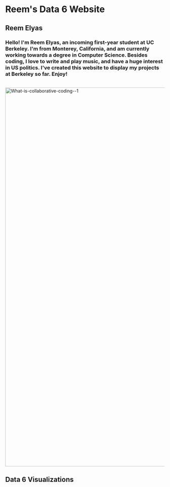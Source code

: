 
# Reem's Data 6 Website 
## Reem Elyas
### Hello! I'm Reem Elyas, an incoming first-year student at UC Berkeley. I'm from Monterey, California, and am currently working towards a degree in Computer Science. Besides coding, I love to write and play music, and have a huge interest in US politics. I've created this website to display my projects at Berkeley so far. Enjoy! 

<br>

<img width="1200" alt="What-is-collaborative-coding--1" src="https://user-images.githubusercontent.com/110420942/182446623-3f49e2f0-61ac-4d0d-a690-3a2a76f2f998.png">

## Data 6 Visualizations 
<br>
 <script src="https://cdn.plot.ly/plotly-latest.min.js"></script>
<div>                            <div id="1ada3544-f6ac-460a-84e7-b2b4687947e6" class="plotly-graph-div" style="height:100%; width:100%;"></div>            <script type="text/javascript">                                    window.PLOTLYENV=window.PLOTLYENV || {};                                    if (document.getElementById("1ada3544-f6ac-460a-84e7-b2b4687947e6")) {                    Plotly.newPlot(                        "1ada3544-f6ac-460a-84e7-b2b4687947e6",                        [{"coloraxis":"coloraxis","geo":"geo","hovertemplate":"Alpha-3 code=%{location}<br>pop2022=%{z}<extra></extra>","locations":["AFG","ALB","DZA","AND","AGO","ATG","ARG","ARM","AUS","AUT","AZE","BHS","BHR","BGD","BRB","BLR","BEL","BLZ","BEN","BTN","BOL","BIH","BWA","BRA","BRN","BGR","BFA","BDI","KHM","CMR","CAN","CPV","CAF","TCD","CHL","CHN","COL","COM","COG","CRI","HRV","CUB","CYP","CZE","COD","DNK","DJI","DMA","DOM","ECU","EGY","SLV","GNQ","ERI","EST","ETH","FJI","FIN","FRA","GUF","GAB","GMB","GEO","DEU","GHA","GRC","GRL","GRD","GLP","GTM","GIN","GNB","GUY","HTI","HND","HKG","HUN","ISL","IND","IDN","IRN","IRQ","IRL","ISR","ITA","CIV","JAM","JPN","JOR","KAZ","KEN","KIR","KWT","KGZ","LAO","LVA","LBN","LSO","LBR","LBY","LIE","LTU","LUX","MDG","MWI","MYS","MDV","MLI","MLT","MHL","MTQ","MRT","MUS","MYT","MEX","MCO","MNG","MNE","MAR","MOZ","MMR","NAM","NRU","NPL","NLD","NZL","NIC","NER","NGA","PRK","MKD","NOR","OMN","PAK","PLW","PAN","PNG","PRY","PER","PHL","POL","PRT","PRI","QAT","REU","ROU","RUS","RWA","KNA","LCA","VCT","WSM","SMR","STP","SAU","SEN","SRB","SYC","SLE","SGP","SVK","SVN","SLB","SOM","ZAF","KOR","SSD","ESP","LKA","SDN","SUR","SWE","CHE","SYR","TWN","TJK","TZA","THA","TLS","TGO","TON","TTO","TUN","TUR","TKM","TUV","UGA","UKR","ARE","GBR","USA","URY","UZB","VUT","VEN","VNM","ESH","YEM","ZMB","ZWE"],"name":"","type":"choropleth","z":[41128.771,2842.321,44903.225,79.824,35588.987,93.763,45510.318,2780.469,26177.413,8939.617,10358.074,409.984,1472.233,171186.372,281.635,9534.954,11655.93,405.272,13352.864,782.455,12224.11,3233.526,2630.296,215313.498,449.002,6781.953,22673.762,12889.576,16767.842,27914.536,38454.327,593.149,5579.144,17723.315,19603.733,1425887.337,51874.024,836.774,5970.424,5180.829,4030.358,11212.191,1251.488,10493.986,99010.212,5882.261,1120.849,72.737,11228.821,18001.0,110990.103,6336.392,1674.908,3684.032,1326.062,123379.924,929.766,5540.745,64626.628,304.557,2388.992,2705.992,3744.385,83369.843,33475.87,10384.971,56.466,125.438,395.752,17843.908,13859.341,2105.566,808.726,11584.996,10432.86,7488.865,9967.308,372.899,1417173.173,275501.339,88550.57,44496.122,5023.109,9038.309,59037.474,28160.542,2827.377,123951.692,11285.869,19397.998,54027.487,131.232,4268.873,6630.623,7529.475,1850.651,5489.739,2305.825,5302.681,6812.341,39.327,2750.055,647.599,29611.714,20405.317,33938.221,523.787,22593.59,533.286,41.569,367.507,4736.139,1299.469,326.101,127504.125,36.469,3398.366,627.082,37457.971,32969.518,54179.306,2567.012,12.668,30547.58,17564.014,5185.288,6948.392,26207.977,218541.212,26069.416,2093.599,5434.319,4576.298,235824.862,18.055,4408.581,10142.619,6780.744,34049.588,115559.009,39857.145,10270.865,3252.407,2695.122,974.052,19659.267,144713.314,13776.698,47.657,179.857,103.948,222.382,33.66,227.38,36408.82,17316.449,7221.365,107.118,8605.718,5975.689,5643.453,2119.844,724.273,17597.511,59893.885,51815.81,10913.164,47558.63,21832.143,46874.204,618.04,10549.347,8740.472,22125.249,23893.394,9952.787,65497.748,71697.03,1341.296,8848.699,106.858,1531.044,12356.117,85341.241,6430.77,11.312,47249.585,39701.739,9441.129,67508.936,338289.857,3422.794,34627.652,326.74,28301.696,98186.856,575.986,33696.614,20017.675,16320.537]}],                        {"coloraxis":{"colorbar":{"title":{"text":"pop2022"}},"colorscale":[[0.0,"rgb(0, 147, 146)"],[0.16666666666666666,"rgb(57, 177, 133)"],[0.3333333333333333,"rgb(156, 203, 134)"],[0.5,"rgb(233, 226, 156)"],[0.6666666666666666,"rgb(238, 180, 121)"],[0.8333333333333334,"rgb(232, 132, 113)"],[1.0,"rgb(207, 89, 126)"]]},"geo":{"domain":{"x":[0.0,1.0],"y":[0.0,1.0]}},"legend":{"tracegroupgap":0},"template":{"data":{"bar":[{"error_x":{"color":"#2a3f5f"},"error_y":{"color":"#2a3f5f"},"marker":{"line":{"color":"#E5ECF6","width":0.5},"pattern":{"fillmode":"overlay","size":10,"solidity":0.2}},"type":"bar"}],"barpolar":[{"marker":{"line":{"color":"#E5ECF6","width":0.5},"pattern":{"fillmode":"overlay","size":10,"solidity":0.2}},"type":"barpolar"}],"carpet":[{"aaxis":{"endlinecolor":"#2a3f5f","gridcolor":"white","linecolor":"white","minorgridcolor":"white","startlinecolor":"#2a3f5f"},"baxis":{"endlinecolor":"#2a3f5f","gridcolor":"white","linecolor":"white","minorgridcolor":"white","startlinecolor":"#2a3f5f"},"type":"carpet"}],"choropleth":[{"colorbar":{"outlinewidth":0,"ticks":""},"type":"choropleth"}],"contour":[{"colorbar":{"outlinewidth":0,"ticks":""},"colorscale":[[0.0,"#0d0887"],[0.1111111111111111,"#46039f"],[0.2222222222222222,"#7201a8"],[0.3333333333333333,"#9c179e"],[0.4444444444444444,"#bd3786"],[0.5555555555555556,"#d8576b"],[0.6666666666666666,"#ed7953"],[0.7777777777777778,"#fb9f3a"],[0.8888888888888888,"#fdca26"],[1.0,"#f0f921"]],"type":"contour"}],"contourcarpet":[{"colorbar":{"outlinewidth":0,"ticks":""},"type":"contourcarpet"}],"heatmap":[{"colorbar":{"outlinewidth":0,"ticks":""},"colorscale":[[0.0,"#0d0887"],[0.1111111111111111,"#46039f"],[0.2222222222222222,"#7201a8"],[0.3333333333333333,"#9c179e"],[0.4444444444444444,"#bd3786"],[0.5555555555555556,"#d8576b"],[0.6666666666666666,"#ed7953"],[0.7777777777777778,"#fb9f3a"],[0.8888888888888888,"#fdca26"],[1.0,"#f0f921"]],"type":"heatmap"}],"heatmapgl":[{"colorbar":{"outlinewidth":0,"ticks":""},"colorscale":[[0.0,"#0d0887"],[0.1111111111111111,"#46039f"],[0.2222222222222222,"#7201a8"],[0.3333333333333333,"#9c179e"],[0.4444444444444444,"#bd3786"],[0.5555555555555556,"#d8576b"],[0.6666666666666666,"#ed7953"],[0.7777777777777778,"#fb9f3a"],[0.8888888888888888,"#fdca26"],[1.0,"#f0f921"]],"type":"heatmapgl"}],"histogram":[{"marker":{"pattern":{"fillmode":"overlay","size":10,"solidity":0.2}},"type":"histogram"}],"histogram2d":[{"colorbar":{"outlinewidth":0,"ticks":""},"colorscale":[[0.0,"#0d0887"],[0.1111111111111111,"#46039f"],[0.2222222222222222,"#7201a8"],[0.3333333333333333,"#9c179e"],[0.4444444444444444,"#bd3786"],[0.5555555555555556,"#d8576b"],[0.6666666666666666,"#ed7953"],[0.7777777777777778,"#fb9f3a"],[0.8888888888888888,"#fdca26"],[1.0,"#f0f921"]],"type":"histogram2d"}],"histogram2dcontour":[{"colorbar":{"outlinewidth":0,"ticks":""},"colorscale":[[0.0,"#0d0887"],[0.1111111111111111,"#46039f"],[0.2222222222222222,"#7201a8"],[0.3333333333333333,"#9c179e"],[0.4444444444444444,"#bd3786"],[0.5555555555555556,"#d8576b"],[0.6666666666666666,"#ed7953"],[0.7777777777777778,"#fb9f3a"],[0.8888888888888888,"#fdca26"],[1.0,"#f0f921"]],"type":"histogram2dcontour"}],"mesh3d":[{"colorbar":{"outlinewidth":0,"ticks":""},"type":"mesh3d"}],"parcoords":[{"line":{"colorbar":{"outlinewidth":0,"ticks":""}},"type":"parcoords"}],"pie":[{"automargin":true,"type":"pie"}],"scatter":[{"marker":{"colorbar":{"outlinewidth":0,"ticks":""}},"type":"scatter"}],"scatter3d":[{"line":{"colorbar":{"outlinewidth":0,"ticks":""}},"marker":{"colorbar":{"outlinewidth":0,"ticks":""}},"type":"scatter3d"}],"scattercarpet":[{"marker":{"colorbar":{"outlinewidth":0,"ticks":""}},"type":"scattercarpet"}],"scattergeo":[{"marker":{"colorbar":{"outlinewidth":0,"ticks":""}},"type":"scattergeo"}],"scattergl":[{"marker":{"colorbar":{"outlinewidth":0,"ticks":""}},"type":"scattergl"}],"scattermapbox":[{"marker":{"colorbar":{"outlinewidth":0,"ticks":""}},"type":"scattermapbox"}],"scatterpolar":[{"marker":{"colorbar":{"outlinewidth":0,"ticks":""}},"type":"scatterpolar"}],"scatterpolargl":[{"marker":{"colorbar":{"outlinewidth":0,"ticks":""}},"type":"scatterpolargl"}],"scatterternary":[{"marker":{"colorbar":{"outlinewidth":0,"ticks":""}},"type":"scatterternary"}],"surface":[{"colorbar":{"outlinewidth":0,"ticks":""},"colorscale":[[0.0,"#0d0887"],[0.1111111111111111,"#46039f"],[0.2222222222222222,"#7201a8"],[0.3333333333333333,"#9c179e"],[0.4444444444444444,"#bd3786"],[0.5555555555555556,"#d8576b"],[0.6666666666666666,"#ed7953"],[0.7777777777777778,"#fb9f3a"],[0.8888888888888888,"#fdca26"],[1.0,"#f0f921"]],"type":"surface"}],"table":[{"cells":{"fill":{"color":"#EBF0F8"},"line":{"color":"white"}},"header":{"fill":{"color":"#C8D4E3"},"line":{"color":"white"}},"type":"table"}]},"layout":{"annotationdefaults":{"arrowcolor":"#2a3f5f","arrowhead":0,"arrowwidth":1},"autotypenumbers":"strict","coloraxis":{"colorbar":{"outlinewidth":0,"ticks":""}},"colorscale":{"diverging":[[0,"#8e0152"],[0.1,"#c51b7d"],[0.2,"#de77ae"],[0.3,"#f1b6da"],[0.4,"#fde0ef"],[0.5,"#f7f7f7"],[0.6,"#e6f5d0"],[0.7,"#b8e186"],[0.8,"#7fbc41"],[0.9,"#4d9221"],[1,"#276419"]],"sequential":[[0.0,"#0d0887"],[0.1111111111111111,"#46039f"],[0.2222222222222222,"#7201a8"],[0.3333333333333333,"#9c179e"],[0.4444444444444444,"#bd3786"],[0.5555555555555556,"#d8576b"],[0.6666666666666666,"#ed7953"],[0.7777777777777778,"#fb9f3a"],[0.8888888888888888,"#fdca26"],[1.0,"#f0f921"]],"sequentialminus":[[0.0,"#0d0887"],[0.1111111111111111,"#46039f"],[0.2222222222222222,"#7201a8"],[0.3333333333333333,"#9c179e"],[0.4444444444444444,"#bd3786"],[0.5555555555555556,"#d8576b"],[0.6666666666666666,"#ed7953"],[0.7777777777777778,"#fb9f3a"],[0.8888888888888888,"#fdca26"],[1.0,"#f0f921"]]},"colorway":["#636efa","#EF553B","#00cc96","#ab63fa","#FFA15A","#19d3f3","#FF6692","#B6E880","#FF97FF","#FECB52"],"font":{"color":"#2a3f5f"},"geo":{"bgcolor":"white","lakecolor":"white","landcolor":"#E5ECF6","showlakes":true,"showland":true,"subunitcolor":"white"},"hoverlabel":{"align":"left"},"hovermode":"closest","mapbox":{"style":"light"},"paper_bgcolor":"white","plot_bgcolor":"#E5ECF6","polar":{"angularaxis":{"gridcolor":"white","linecolor":"white","ticks":""},"bgcolor":"#E5ECF6","radialaxis":{"gridcolor":"white","linecolor":"white","ticks":""}},"scene":{"xaxis":{"backgroundcolor":"#E5ECF6","gridcolor":"white","gridwidth":2,"linecolor":"white","showbackground":true,"ticks":"","zerolinecolor":"white"},"yaxis":{"backgroundcolor":"#E5ECF6","gridcolor":"white","gridwidth":2,"linecolor":"white","showbackground":true,"ticks":"","zerolinecolor":"white"},"zaxis":{"backgroundcolor":"#E5ECF6","gridcolor":"white","gridwidth":2,"linecolor":"white","showbackground":true,"ticks":"","zerolinecolor":"white"}},"shapedefaults":{"line":{"color":"#2a3f5f"}},"ternary":{"aaxis":{"gridcolor":"white","linecolor":"white","ticks":""},"baxis":{"gridcolor":"white","linecolor":"white","ticks":""},"bgcolor":"#E5ECF6","caxis":{"gridcolor":"white","linecolor":"white","ticks":""}},"title":{"x":0.05},"xaxis":{"automargin":true,"gridcolor":"white","linecolor":"white","ticks":"","title":{"standoff":15},"zerolinecolor":"white","zerolinewidth":2},"yaxis":{"automargin":true,"gridcolor":"white","linecolor":"white","ticks":"","title":{"standoff":15},"zerolinecolor":"white","zerolinewidth":2}}},"title":{"text":"World Population (2022) in Thousands"}},                        {"responsive": true}                    )                };                            </script>        </div>

<br> 
## What's Wrong With This Visualization? 

#### While the previous map provides a true representation of the world's population by country, the scale of the map proves the visualization ineffective when *comparing* differences in population geographically. In order to fix this issue, we've modified the map by using a logarithmic scale. After doing so, we get a map that looks like this: 

 <script src="https://cdn.plot.ly/plotly-latest.min.js"></script>
<div>                            <div id="ca84ab33-2cb0-4c38-8ced-e9a4983952ab" class="plotly-graph-div" style="height:100%; width:100%;"></div>            <script type="text/javascript">                                    window.PLOTLYENV=window.PLOTLYENV || {};                                    if (document.getElementById("ca84ab33-2cb0-4c38-8ced-e9a4983952ab")) {                    Plotly.newPlot(                        "ca84ab33-2cb0-4c38-8ced-e9a4983952ab",                        [{"coloraxis":"coloraxis","geo":"geo","hovertemplate":"Alpha-3 code=%{location}<br>Population (Log)=%{z}<extra></extra>","locations":["AFG","ALB","DZA","AND","AGO","ATG","ARG","ARM","AUS","AUT","AZE","BHS","BHR","BGD","BRB","BLR","BEL","BLZ","BEN","BTN","BOL","BIH","BWA","BRA","BRN","BGR","BFA","BDI","KHM","CMR","CAN","CPV","CAF","TCD","CHL","CHN","COL","COM","COG","CRI","HRV","CUB","CYP","CZE","COD","DNK","DJI","DMA","DOM","ECU","EGY","SLV","GNQ","ERI","EST","ETH","FJI","FIN","FRA","GUF","GAB","GMB","GEO","DEU","GHA","GRC","GRL","GRD","GLP","GTM","GIN","GNB","GUY","HTI","HND","HKG","HUN","ISL","IND","IDN","IRN","IRQ","IRL","ISR","ITA","CIV","JAM","JPN","JOR","KAZ","KEN","KIR","KWT","KGZ","LAO","LVA","LBN","LSO","LBR","LBY","LIE","LTU","LUX","MDG","MWI","MYS","MDV","MLI","MLT","MHL","MTQ","MRT","MUS","MYT","MEX","MCO","MNG","MNE","MAR","MOZ","MMR","NAM","NRU","NPL","NLD","NZL","NIC","NER","NGA","PRK","MKD","NOR","OMN","PAK","PLW","PAN","PNG","PRY","PER","PHL","POL","PRT","PRI","QAT","REU","ROU","RUS","RWA","KNA","LCA","VCT","WSM","SMR","STP","SAU","SEN","SRB","SYC","SLE","SGP","SVK","SVN","SLB","SOM","ZAF","KOR","SSD","ESP","LKA","SDN","SUR","SWE","CHE","SYR","TWN","TJK","TZA","THA","TLS","TGO","TON","TTO","TUN","TUR","TKM","TUV","UGA","UKR","ARE","GBR","USA","URY","UZB","VUT","VEN","VNM","ESH","YEM","ZMB","ZWE"],"name":"","type":"choropleth","z":[4.6141457322202655,3.4536731237871874,4.652277533640442,1.9021334865951065,4.5513156264817525,1.972031494392896,4.658109870117747,3.444118057404651,4.417926724898497,3.9513189127165376,4.015279009373211,2.61276690831169,3.167976548185241,5.233469187906677,2.449686625478326,3.97931860219646,4.066546930602615,2.6077465996322537,4.125574425700281,2.893459370098801,4.08721724929592,3.5096763573539977,3.4200046245099585,5.3330712565915555,2.652248275495593,3.8313547757234923,4.35552358365952,4.1102386315590715,4.224477173053428,4.445830413332271,4.58494521504754,2.7731638025539915,3.746567570874129,4.248544956352296,4.292338778853022,6.154085212155284,4.714949938628066,2.9226081774601576,3.776005174399324,3.714399258069405,3.6053436244336923,4.049690487370403,3.0974266896943274,4.020940480471544,4.995679990421041,3.769544290545925,3.049547108684258,1.8617553848364587,4.050334158748157,4.25529663190434,5.045284254425236,3.801842036979599,3.2239909569312823,3.5663233938817775,3.122563829972525,5.091244498389798,2.968373660708796,3.743568163218695,4.810411496489018,2.483668585864813,3.378214695433565,3.432326508314453,3.5733804967912977,4.921008983645315,4.524731872653112,4.016405288106789,1.7517870238010511,2.0984291209471215,2.597423118320923,4.251489975430634,4.1417425804296295,3.3233688591433967,2.907801405612184,4.063895888175349,4.018403379563089,3.8744160017330493,3.9985778786114685,2.57159121871914,6.151422922571427,5.440123713964203,4.947191361088578,4.648322162275527,3.700972602325369,3.9560871848266648,4.7711277673222705,4.449641009324618,3.451383720800609,5.093252459472118,4.0525350049179565,4.287756910217954,4.732614767513015,2.1180397476073907,3.6303132346306892,3.821554335757855,3.8767646956493413,3.2673245262273074,3.7395516971724474,3.362826343540502,3.7244955015091334,3.833296378972264,1.5946908181834898,3.439341379633043,2.811306169459321,4.471463546166681,4.309743345998846,4.53068907339319,2.7191547153600673,4.353985243462009,2.7269601825905183,1.6187695770752395,2.565265615617277,3.6754244399241385,3.1137659234757193,2.5133521305870548,5.105524235246515,1.5619238548839447,3.531270150054101,2.797324334800436,4.573544249083825,4.518112597993307,4.73383343771633,3.4094278988707427,1.1027080546998742,4.484976810837974,4.244623774601806,3.714772882873031,3.8418843115935117,4.418433498945653,5.339533347285784,4.416131302329884,3.3208935021926838,3.7351451283537584,3.6605142971533526,5.372589588970376,1.2565974927628454,3.644298824606544,4.006150111840023,3.83127734834603,4.532111861317554,5.062803808806661,4.600506186608506,4.011607020900821,3.512204887104719,3.4305784291619275,2.9885821424127434,4.293567321034784,5.1605084891752595,4.139145138310289,1.6781267001075209,2.254927345141537,2.016816137752916,2.3470996317542694,1.527114111639805,2.356752262147557,4.561206603795437,4.238458838153726,3.8586192967298727,2.0298624553681006,3.9347871106228443,3.776387986883229,3.7515449124894484,3.3263039022344185,2.859902295542324,4.245451245347813,4.777382484387265,4.714462291562765,4.037950681709088,4.67722933560162,4.339096367289337,4.670933905773794,2.791016583854361,4.023225577825779,3.9415348858907575,4.344888166995512,4.378277844633839,3.9979447098149583,4.81622636796145,4.855501165691139,3.1275246294408086,3.9468794222621892,2.0288070414818096,3.1849876718756738,4.091882011980806,4.93115895391506,3.8082629770812773,1.0535393964528241,4.674397998390224,4.5988095299763,3.975023931708237,4.829361263181085,5.529288976460851,3.5343807620197287,4.539423044306753,2.5142023047108006,4.451812461721157,4.992053353889448,2.760411927526271,4.527586263037635,4.301413633917168,4.212734444387202]}],                        {"coloraxis":{"colorbar":{"title":{"text":"Population (Log)"}},"colorscale":[[0.0,"rgb(0, 147, 146)"],[0.16666666666666666,"rgb(57, 177, 133)"],[0.3333333333333333,"rgb(156, 203, 134)"],[0.5,"rgb(233, 226, 156)"],[0.6666666666666666,"rgb(238, 180, 121)"],[0.8333333333333334,"rgb(232, 132, 113)"],[1.0,"rgb(207, 89, 126)"]]},"geo":{"domain":{"x":[0.0,1.0],"y":[0.0,1.0]}},"legend":{"tracegroupgap":0},"template":{"data":{"bar":[{"error_x":{"color":"#2a3f5f"},"error_y":{"color":"#2a3f5f"},"marker":{"line":{"color":"#E5ECF6","width":0.5},"pattern":{"fillmode":"overlay","size":10,"solidity":0.2}},"type":"bar"}],"barpolar":[{"marker":{"line":{"color":"#E5ECF6","width":0.5},"pattern":{"fillmode":"overlay","size":10,"solidity":0.2}},"type":"barpolar"}],"carpet":[{"aaxis":{"endlinecolor":"#2a3f5f","gridcolor":"white","linecolor":"white","minorgridcolor":"white","startlinecolor":"#2a3f5f"},"baxis":{"endlinecolor":"#2a3f5f","gridcolor":"white","linecolor":"white","minorgridcolor":"white","startlinecolor":"#2a3f5f"},"type":"carpet"}],"choropleth":[{"colorbar":{"outlinewidth":0,"ticks":""},"type":"choropleth"}],"contour":[{"colorbar":{"outlinewidth":0,"ticks":""},"colorscale":[[0.0,"#0d0887"],[0.1111111111111111,"#46039f"],[0.2222222222222222,"#7201a8"],[0.3333333333333333,"#9c179e"],[0.4444444444444444,"#bd3786"],[0.5555555555555556,"#d8576b"],[0.6666666666666666,"#ed7953"],[0.7777777777777778,"#fb9f3a"],[0.8888888888888888,"#fdca26"],[1.0,"#f0f921"]],"type":"contour"}],"contourcarpet":[{"colorbar":{"outlinewidth":0,"ticks":""},"type":"contourcarpet"}],"heatmap":[{"colorbar":{"outlinewidth":0,"ticks":""},"colorscale":[[0.0,"#0d0887"],[0.1111111111111111,"#46039f"],[0.2222222222222222,"#7201a8"],[0.3333333333333333,"#9c179e"],[0.4444444444444444,"#bd3786"],[0.5555555555555556,"#d8576b"],[0.6666666666666666,"#ed7953"],[0.7777777777777778,"#fb9f3a"],[0.8888888888888888,"#fdca26"],[1.0,"#f0f921"]],"type":"heatmap"}],"heatmapgl":[{"colorbar":{"outlinewidth":0,"ticks":""},"colorscale":[[0.0,"#0d0887"],[0.1111111111111111,"#46039f"],[0.2222222222222222,"#7201a8"],[0.3333333333333333,"#9c179e"],[0.4444444444444444,"#bd3786"],[0.5555555555555556,"#d8576b"],[0.6666666666666666,"#ed7953"],[0.7777777777777778,"#fb9f3a"],[0.8888888888888888,"#fdca26"],[1.0,"#f0f921"]],"type":"heatmapgl"}],"histogram":[{"marker":{"pattern":{"fillmode":"overlay","size":10,"solidity":0.2}},"type":"histogram"}],"histogram2d":[{"colorbar":{"outlinewidth":0,"ticks":""},"colorscale":[[0.0,"#0d0887"],[0.1111111111111111,"#46039f"],[0.2222222222222222,"#7201a8"],[0.3333333333333333,"#9c179e"],[0.4444444444444444,"#bd3786"],[0.5555555555555556,"#d8576b"],[0.6666666666666666,"#ed7953"],[0.7777777777777778,"#fb9f3a"],[0.8888888888888888,"#fdca26"],[1.0,"#f0f921"]],"type":"histogram2d"}],"histogram2dcontour":[{"colorbar":{"outlinewidth":0,"ticks":""},"colorscale":[[0.0,"#0d0887"],[0.1111111111111111,"#46039f"],[0.2222222222222222,"#7201a8"],[0.3333333333333333,"#9c179e"],[0.4444444444444444,"#bd3786"],[0.5555555555555556,"#d8576b"],[0.6666666666666666,"#ed7953"],[0.7777777777777778,"#fb9f3a"],[0.8888888888888888,"#fdca26"],[1.0,"#f0f921"]],"type":"histogram2dcontour"}],"mesh3d":[{"colorbar":{"outlinewidth":0,"ticks":""},"type":"mesh3d"}],"parcoords":[{"line":{"colorbar":{"outlinewidth":0,"ticks":""}},"type":"parcoords"}],"pie":[{"automargin":true,"type":"pie"}],"scatter":[{"marker":{"colorbar":{"outlinewidth":0,"ticks":""}},"type":"scatter"}],"scatter3d":[{"line":{"colorbar":{"outlinewidth":0,"ticks":""}},"marker":{"colorbar":{"outlinewidth":0,"ticks":""}},"type":"scatter3d"}],"scattercarpet":[{"marker":{"colorbar":{"outlinewidth":0,"ticks":""}},"type":"scattercarpet"}],"scattergeo":[{"marker":{"colorbar":{"outlinewidth":0,"ticks":""}},"type":"scattergeo"}],"scattergl":[{"marker":{"colorbar":{"outlinewidth":0,"ticks":""}},"type":"scattergl"}],"scattermapbox":[{"marker":{"colorbar":{"outlinewidth":0,"ticks":""}},"type":"scattermapbox"}],"scatterpolar":[{"marker":{"colorbar":{"outlinewidth":0,"ticks":""}},"type":"scatterpolar"}],"scatterpolargl":[{"marker":{"colorbar":{"outlinewidth":0,"ticks":""}},"type":"scatterpolargl"}],"scatterternary":[{"marker":{"colorbar":{"outlinewidth":0,"ticks":""}},"type":"scatterternary"}],"surface":[{"colorbar":{"outlinewidth":0,"ticks":""},"colorscale":[[0.0,"#0d0887"],[0.1111111111111111,"#46039f"],[0.2222222222222222,"#7201a8"],[0.3333333333333333,"#9c179e"],[0.4444444444444444,"#bd3786"],[0.5555555555555556,"#d8576b"],[0.6666666666666666,"#ed7953"],[0.7777777777777778,"#fb9f3a"],[0.8888888888888888,"#fdca26"],[1.0,"#f0f921"]],"type":"surface"}],"table":[{"cells":{"fill":{"color":"#EBF0F8"},"line":{"color":"white"}},"header":{"fill":{"color":"#C8D4E3"},"line":{"color":"white"}},"type":"table"}]},"layout":{"annotationdefaults":{"arrowcolor":"#2a3f5f","arrowhead":0,"arrowwidth":1},"autotypenumbers":"strict","coloraxis":{"colorbar":{"outlinewidth":0,"ticks":""}},"colorscale":{"diverging":[[0,"#8e0152"],[0.1,"#c51b7d"],[0.2,"#de77ae"],[0.3,"#f1b6da"],[0.4,"#fde0ef"],[0.5,"#f7f7f7"],[0.6,"#e6f5d0"],[0.7,"#b8e186"],[0.8,"#7fbc41"],[0.9,"#4d9221"],[1,"#276419"]],"sequential":[[0.0,"#0d0887"],[0.1111111111111111,"#46039f"],[0.2222222222222222,"#7201a8"],[0.3333333333333333,"#9c179e"],[0.4444444444444444,"#bd3786"],[0.5555555555555556,"#d8576b"],[0.6666666666666666,"#ed7953"],[0.7777777777777778,"#fb9f3a"],[0.8888888888888888,"#fdca26"],[1.0,"#f0f921"]],"sequentialminus":[[0.0,"#0d0887"],[0.1111111111111111,"#46039f"],[0.2222222222222222,"#7201a8"],[0.3333333333333333,"#9c179e"],[0.4444444444444444,"#bd3786"],[0.5555555555555556,"#d8576b"],[0.6666666666666666,"#ed7953"],[0.7777777777777778,"#fb9f3a"],[0.8888888888888888,"#fdca26"],[1.0,"#f0f921"]]},"colorway":["#636efa","#EF553B","#00cc96","#ab63fa","#FFA15A","#19d3f3","#FF6692","#B6E880","#FF97FF","#FECB52"],"font":{"color":"#2a3f5f"},"geo":{"bgcolor":"white","lakecolor":"white","landcolor":"#E5ECF6","showlakes":true,"showland":true,"subunitcolor":"white"},"hoverlabel":{"align":"left"},"hovermode":"closest","mapbox":{"style":"light"},"paper_bgcolor":"white","plot_bgcolor":"#E5ECF6","polar":{"angularaxis":{"gridcolor":"white","linecolor":"white","ticks":""},"bgcolor":"#E5ECF6","radialaxis":{"gridcolor":"white","linecolor":"white","ticks":""}},"scene":{"xaxis":{"backgroundcolor":"#E5ECF6","gridcolor":"white","gridwidth":2,"linecolor":"white","showbackground":true,"ticks":"","zerolinecolor":"white"},"yaxis":{"backgroundcolor":"#E5ECF6","gridcolor":"white","gridwidth":2,"linecolor":"white","showbackground":true,"ticks":"","zerolinecolor":"white"},"zaxis":{"backgroundcolor":"#E5ECF6","gridcolor":"white","gridwidth":2,"linecolor":"white","showbackground":true,"ticks":"","zerolinecolor":"white"}},"shapedefaults":{"line":{"color":"#2a3f5f"}},"ternary":{"aaxis":{"gridcolor":"white","linecolor":"white","ticks":""},"baxis":{"gridcolor":"white","linecolor":"white","ticks":""},"bgcolor":"#E5ECF6","caxis":{"gridcolor":"white","linecolor":"white","ticks":""}},"title":{"x":0.05},"xaxis":{"automargin":true,"gridcolor":"white","linecolor":"white","ticks":"","title":{"standoff":15},"zerolinecolor":"white","zerolinewidth":2},"yaxis":{"automargin":true,"gridcolor":"white","linecolor":"white","ticks":"","title":{"standoff":15},"zerolinecolor":"white","zerolinewidth":2}}},"title":{"text":"World Population (2022)"}},                        {"responsive": true}                    )                };                            </script>        </div>
For more details see [Basic writing and formatting syntax](https://docs.github.com/en/github/writing-on-github/getting-started-with-writing-and-formatting-on-github/basic-writing-and-formatting-syntax).

### Jekyll Themes

Your Pages site will use the layout and styles from the Jekyll theme you have selected in your [repository settings](https://github.com/ReemElyas/Data6Website/settings/pages). The name of this theme is saved in the Jekyll `_config.yml` configuration file.

### Support or Contact

Having trouble with Pages? Check out our [documentation](https://docs.github.com/categories/github-pages-basics/) or [contact support](https://support.github.com/contact) and we’ll help you sort it out.
